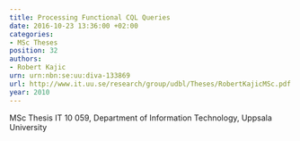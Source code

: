 ```yaml
---
title: Processing Functional CQL Queries
date: 2016-10-23 13:36:00 +02:00
categories:
- MSc Theses
position: 32
authors:
- Robert Kajic
urn: urn:nbn:se:uu:diva-133869
url: http://www.it.uu.se/research/group/udbl/Theses/RobertKajicMSc.pdf
year: 2010
---
```


MSc Thesis IT 10 059, Department of Information Technology, Uppsala University
